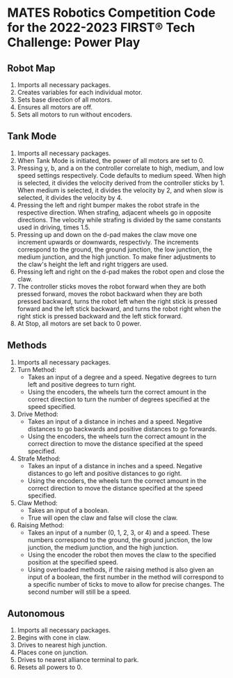 # MATES Robotics Competition Code for the 2022-2023 FIRST® Tech Challenge: Power Play

## Robot Map

1. Imports all necessary packages.
2. Creates variables for each individual motor.
3. Sets base direction of all motors.
4. Ensures all motors are off.
5. Sets all motors to run without encoders.

## Tank Mode

1. Imports all necessary packages.
2. When Tank Mode is initiated, the power of all motors are set to 0.
3. Pressing y, b, and a on the controller correlate to high, medium, and low speed settings respectively. Code defaults to medium speed. When high is selected, it divides the velocity derived from the controller sticks by 1. When medium is selected, it divides the velocity by 2, and when slow is selected, it divides the velocity by 4.
4. Pressing the left and right bumper makes the robot strafe in the respective direction. When strafing, adjacent wheels go in opposite directions. The velocity while strafing is divided by the same constants used in driving, times 1.5.
5. Pressing up and down on the d-pad makes the claw move one increment upwards or downwards, respectivly. The increments correspond to the ground, the ground junction, the low junction, the medium junction, and the high junction. To make finer adjustments to the claw's height the left and right triggers are used.
6. Pressing left and right on the d-pad makes the robot open and close the claw.
8. The controller sticks moves the robot forward when they are both pressed forward, moves the robot backward when they are both pressed backward, turns the robot left when the right stick is pressed forward and the left stick backward, and turns the robot right when the right stick is pressed backward and the left stick forward.
7. At Stop, all motors are set back to 0 power.

## Methods

1. Imports all necessary packages.
2. Turn Method:
   * Takes an input of a degree and a speed. Negative degrees to turn left and positive degrees to turn right.
   * Using the encoders, the wheels turn the correct amount in the correct direction to turn the number of degrees specified at the speed specified.
3. Drive Method:
   * Takes an input of a distance in inches and a speed. Negative distances to go backwards and positive distances to go forwards.
   * Using the encoders, the wheels turn the correct amount in the correct direction to move the distance specified at the speed specified.
4. Strafe Method:
   * Takes an input of a distance in inches and a speed. Negative distances to go left and positive distances to go right.
   * Using the encoders, the wheels turn the correct amount in the correct direction to move the distance specified at the speed specified.
5. Claw Method:
   * Takes an input of a boolean.
   * True will open the claw and false will close the claw.
6. Raising Method:
   * Takes an input of a number (0, 1, 2, 3, or 4) and a speed. These  numbers correspond to the ground, the ground junction, the low junction, the medium junction, and the high junction.
   * Using the encoder the robot then moves the claw to the specified position at the specified speed.
   * Using overloaded methods, if the raising method is also given an input of a boolean, the first number in the method will correspond to a specific number of ticks to move to allow for precise changes. The second number will still be a speed.

## Autonomous

1. Imports all necessary packages.
2. Begins with cone in claw.
3. Drives to nearest high junction.
4. Places cone on junction.
5. Drives to nearest alliance terminal to park.
6. Resets all powers to 0.
